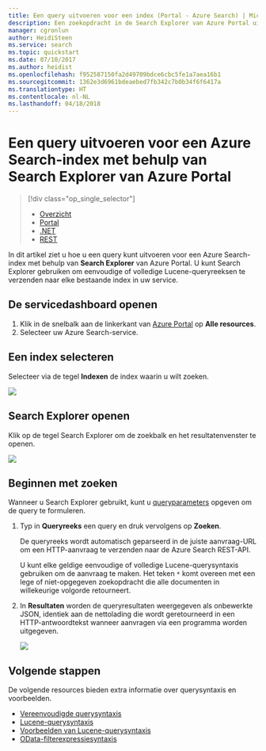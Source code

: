 ```yaml
---
title: Een query uitvoeren voor een index (Portal - Azure Search) | Microsoft Docs
description: Een zoekopdracht in de Search Explorer van Azure Portal uitvoeren.
manager: cgronlun
author: HeidiSteen
ms.service: search
ms.topic: quickstart
ms.date: 07/10/2017
ms.author: heidist
ms.openlocfilehash: f952587150fa2d49709bdce6cbc5fe1a7aea16b1
ms.sourcegitcommit: 1362e3d6961bdeaebed7fb342c7b0b34f6f6417a
ms.translationtype: HT
ms.contentlocale: nl-NL
ms.lasthandoff: 04/18/2018
---
```

# <a name="query-an-azure-search-index-using-search-explorer-in-the-azure-portal"></a>Een query uitvoeren voor een Azure Search-index met behulp van Search Explorer van Azure Portal
> [!div class="op_single_selector"]
> * [Overzicht](search-query-overview.md)
> * [Portal](search-explorer.md)
> * [.NET](search-query-dotnet.md)
> * [REST](search-query-rest-api.md)
> 
> 

In dit artikel ziet u hoe u een query kunt uitvoeren voor een Azure Search-index met behulp van **Search Explorer** van Azure Portal. U kunt Search Explorer gebruiken om eenvoudige of volledige Lucene-queryreeksen te verzenden naar elke bestaande index in uw service.

## <a name="open-the-service-dashboard"></a>De servicedashboard openen
1. Klik in de snelbalk aan de linkerkant van [Azure Portal](https://portal.azure.com/#blade/HubsExtension/BrowseResourceBlade/resourceType/Microsoft.Search%2FsearchServices) op **Alle resources**.
2. Selecteer uw Azure Search-service.

## <a name="select-an-index"></a>Een index selecteren

Selecteer via de tegel **Indexen** de index waarin u wilt zoeken.

   ![](./media/search-explorer/pick-index.png)

## <a name="open-search-explorer"></a>Search Explorer openen

Klik op de tegel Search Explorer om de zoekbalk en het resultatenvenster te openen.

   ![](./media/search-explorer/search-explorer-tile.png)

## <a name="start-searching"></a>Beginnen met zoeken

Wanneer u Search Explorer gebruikt, kunt u [queryparameters](https://docs.microsoft.com/rest/api/searchservice/Search-Documents) opgeven om de query te formuleren.

1. Typ in **Queryreeks** een query en druk vervolgens op **Zoeken**. 

   De queryreeks wordt automatisch geparseerd in de juiste aanvraag-URL om een HTTP-aanvraag te verzenden naar de Azure Search REST-API.   
   
   U kunt elke geldige eenvoudige of volledige Lucene-querysyntaxis gebruiken om de aanvraag te maken. Het teken `*` komt overeen met een lege of niet-opgegeven zoekopdracht die alle documenten in willekeurige volgorde retourneert.

2. In **Resultaten** worden de queryresultaten weergegeven als onbewerkte JSON, identiek aan de nettolading die wordt geretourneerd in een HTTP-antwoordtekst wanneer aanvragen via een programma worden uitgegeven.

   ![](./media/search-explorer/search-bar.png)

## <a name="next-steps"></a>Volgende stappen

De volgende resources bieden extra informatie over querysyntaxis en voorbeelden.

 + [Vereenvoudigde querysyntaxis](https://docs.microsoft.com/rest/api/searchservice/simple-query-syntax-in-azure-search) 
 + [Lucene-querysyntaxis](https://docs.microsoft.com/rest/api/searchservice/lucene-query-syntax-in-azure-search) 
 + [Voorbeelden van Lucene-querysyntaxis](https://docs.microsoft.com/azure/search/search-query-lucene-examples) 
 + [OData-filterexpressiesyntaxis](https://docs.microsoft.com/rest/api/searchservice/odata-expression-syntax-for-azure-search) 